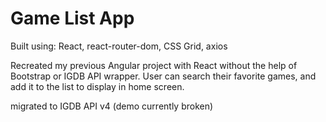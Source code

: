 # Game List App

Built using: React, react-router-dom, CSS Grid, axios

Recreated my previous Angular project with React without the help of Bootstrap or IGDB API wrapper. User can search their favorite games, and add it to the list to display in home screen.

migrated to IGDB API v4 (demo currently broken)
